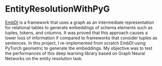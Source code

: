 # EntityResolutionWithPyG
[EmbDI](https://doi.org/10.1145/3318464.3389742) is a framework that uses a graph as an intermediate representation for relational tables to generate embeddings of schema
elements such as tuples, tokens, and columns. It was proved that this
approach causes a lower loss of information if compared to frameworks that
consider tuples as sentences.
In this project, I re-implemented from scratch EmbDI using PyTorch geometric to generate the embeddings. My objective was to test the performances
of this deep learning library based on Graph Neural Networks on the entity
resolution task.
